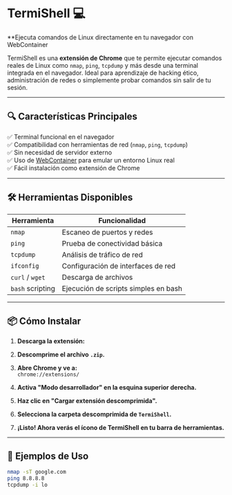 # TermiShell 💻  
**Ejecuta comandos de Linux directamente en tu navegador con WebContainer

TermiShell es una **extensión de Chrome** que te permite ejecutar comandos reales de Linux como `nmap`, `ping`, `tcpdump` y más desde una terminal integrada en el navegador. Ideal para aprendizaje de hacking ético, administración de redes o simplemente probar comandos sin salir de tu sesión.

---

## 🔍 Características Principales

✅ Terminal funcional en el navegador  
✅ Compatibilidad con herramientas de red (`nmap`, `ping`, `tcpdump`)  
✅ Sin necesidad de servidor externo  
✅ Uso de [WebContainer](https://webcontainers.io/)  para emular un entorno Linux real  
✅ Fácil instalación como extensión de Chrome  

---

## 🛠️ Herramientas Disponibles

| Herramienta     | Funcionalidad                          |
|------------------|----------------------------------------|
| `nmap`           | Escaneo de puertos y redes             |
| `ping`           | Prueba de conectividad básica          |
| `tcpdump`        | Análisis de tráfico de red             |
| `ifconfig`       | Configuración de interfaces de red     |
| `curl` / `wget`  | Descarga de archivos                   |
| `bash` scripting | Ejecución de scripts simples en bash   |

---

## 📦 Cómo Instalar

1. **Descarga la extensión:**

2. **Descomprime el archivo `.zip`.**

3. **Abre Chrome y ve a:**  
   `chrome://extensions/`

4. **Activa "Modo desarrollador" en la esquina superior derecha.**

5. **Haz clic en "Cargar extensión descomprimida".**

6. **Selecciona la carpeta descomprimida de `TermiShell`.**

7. **¡Listo! Ahora verás el ícono de TermiShell en tu barra de herramientas.**

---

## 🧪 Ejemplos de Uso

```bash
nmap -sT google.com
ping 8.8.8.8
tcpdump -i lo
